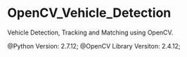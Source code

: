 # OpenCV_Vehicle_Detection
Vehicle Detection, Tracking and Matching using OpenCV.

@Python Version: 2.7.12;
@OpenCV Library Versiton: 2.4.12;
